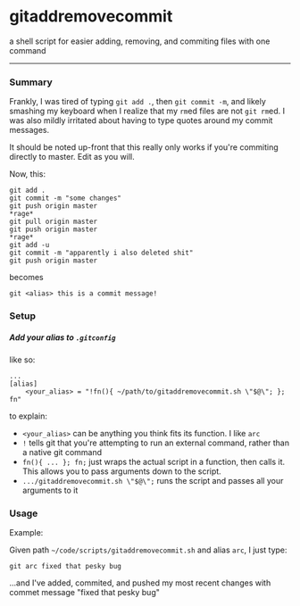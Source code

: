 # gitaddremovecommit
a shell script for easier adding, removing, and commiting files with one command
_____
### Summary
Frankly, I was tired of typing `git add .`, then `git commit -m`, and likely smashing my keyboard when I realize that my `rm`ed files are not `git rm`ed. I was also mildly irritated about having to type quotes around my commit messages.

It should be noted up-front that this really only works if you're commiting directly to master. Edit as you will.

Now, this:
```
git add .
git commit -m "some changes"
git push origin master
*rage*
git pull origin master
git push origin master
*rage*
git add -u
git commit -m "apparently i also deleted shit"
git push origin master
```
becomes
```
git <alias> this is a commit message!
```
### Setup
##### Add your alias to `.gitconfig`
like so:
```
...
[alias]
    <your_alias> = "!fn(){ ~/path/to/gitaddremovecommit.sh \"$@\"; }; fn"
```
to explain:
- `<your_alias>` can be anything you think fits its function. I like `arc`
- `!` tells git that you're attempting to run an external command, rather than a native git command
- `fn(){ ... }; fn;` just wraps the actual script in a function, then calls it. This allows you to pass arguments down to the script.
- `.../gitaddremovecommit.sh \"$@\";` runs the script and passes all your arguments to it

### Usage
Example:

Given path `~/code/scripts/gitaddremovecommit.sh` and alias `arc`, I just type:
```
git arc fixed that pesky bug
```
...and I've added, commited, and pushed my most recent changes with commet message "fixed that pesky bug"
